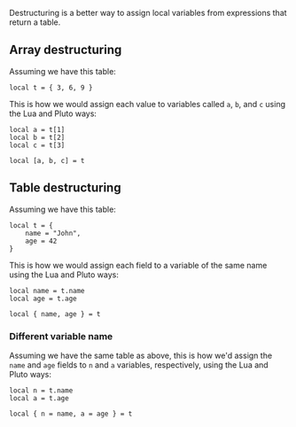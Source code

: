 Destructuring is a better way to assign local variables from expressions that return a table.

## Array destructuring

Assuming we have this table:

```pluto
local t = { 3, 6, 9 }
```

This is how we would assign each value to variables called `a`, `b`, and `c` using the Lua and Pluto ways:

```pluto title="Lua way"
local a = t[1]
local b = t[2]
local c = t[3]
```
```pluto title="Pluto way"
local [a, b, c] = t
```

## Table destructuring

Assuming we have this table:

```pluto
local t = {
    name = "John",
    age = 42
}
```

This is how we would assign each field to a variable of the same name using the Lua and Pluto ways:

```pluto title="Lua way"
local name = t.name
local age = t.age
```
```pluto title="Pluto way"
local { name, age } = t
```

### Different variable name

Assuming we have the same table as above, this is how we'd assign the `name` and `age` fields to `n` and `a` variables, respectively, using the Lua and Pluto ways:

```pluto title="Lua way"
local n = t.name
local a = t.age
```
```pluto title="Pluto way"
local { n = name, a = age } = t
```

